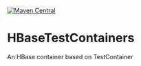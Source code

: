[![Maven Central](https://maven-badges.herokuapp.com/maven-central/io.github.abaddon.testcontanier/hbasetestcontainers/badge.svg)](https://maven-badges.herokuapp.com/maven-central/io.github.abaddon.testcontanier/hbasetestcontainers)
# HBaseTestContainers
An HBase container based on TestContainer 
